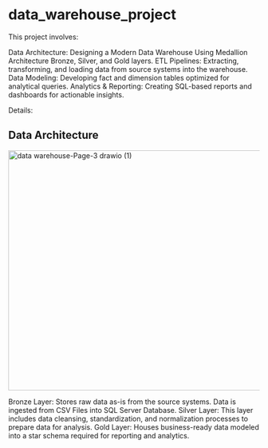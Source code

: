 # data_warehouse_project


This project involves:

Data Architecture: Designing a Modern Data Warehouse Using Medallion Architecture Bronze, Silver, and Gold layers.
ETL Pipelines: Extracting, transforming, and loading data from source systems into the warehouse.
Data Modeling: Developing fact and dimension tables optimized for analytical queries.
Analytics & Reporting: Creating SQL-based reports and dashboards for actionable insights.

Details: 


## Data Architecture
<img width="1121" height="481" alt="data warehouse-Page-3 drawio (1)" src="https://github.com/user-attachments/assets/2ae5ca08-1b77-4d91-a785-3fd6be482fab" />

Bronze Layer: Stores raw data as-is from the source systems. Data is ingested from CSV Files into SQL Server Database.
Silver Layer: This layer includes data cleansing, standardization, and normalization processes to prepare data for analysis.
Gold Layer: Houses business-ready data modeled into a star schema required for reporting and analytics.
